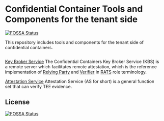 # Confidential Container Tools and Components for the tenant side

[![FOSSA Status](https://app.fossa.com/api/projects/git%2Bgithub.com%2Fconfidential-containers%2Fkbs.svg?type=shield)](https://app.fossa.com/projects/git%2Bgithub.com%2Fconfidential-containers%2Fkbs?ref=badge_shield)

This repository includes tools and components for the tenant side of confidential containers.

## 

[Key Broker Service](kbs)
The Confidential Containers Key Broker Service (KBS) is a remote server which facilitates remote attestation, which is the reference implementation of [Relying Party](https://www.ietf.org/archive/id/draft-ietf-rats-architecture-22.html)
and [Verifier](https://www.ietf.org/archive/id/draft-ietf-rats-architecture-22.html) in [RATS](https://datatracker.ietf.org/doc/draft-ietf-rats-architecture/)
role terminology.

[Attestation Service](attestation-service)
Attestation Service (AS for short) is a general function set that can verify TEE evidence.

## License
[![FOSSA Status](https://app.fossa.com/api/projects/git%2Bgithub.com%2Fconfidential-containers%2Fkbs.svg?type=large)](https://app.fossa.com/projects/git%2Bgithub.com%2Fconfidential-containers%2Fkbs?ref=badge_large)
